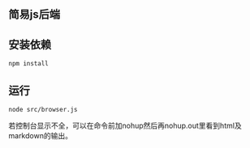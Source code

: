 
## 简易js后端

## 安装依赖

    npm install

## 运行

    node src/browser.js

若控制台显示不全，可以在命令前加nohup然后再nohup.out里看到html及markdown的输出。
    